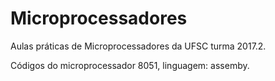 # Microprocessadores
Aulas práticas de Microprocessadores da UFSC turma 2017.2.


Códigos do microprocessador 8051, linguagem: assemby.

